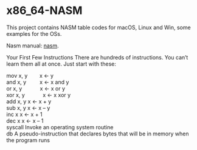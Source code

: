 # x86_64-NASM
This project contains NASM table codes for macOS, Linux and Win, some examples for the OSs.

Nasm manual: [nasm](https://www.nasm.us/doc/).

Your First Few Instructions
There are hundreds of instructions. You can’t learn them all at once. Just start with these:

mov x, y &nbsp;&nbsp;&nbsp;&nbsp;&nbsp;&nbsp; x ← y       
and x, y &nbsp;&nbsp;&nbsp;&nbsp;&nbsp;&nbsp;&nbsp; x ← x and y   
or  x, y &nbsp;&nbsp;&nbsp;&nbsp;&nbsp;&nbsp;&nbsp;&nbsp;&nbsp;&nbsp; x ← x or  y  
xor x, y &nbsp;&nbsp;&nbsp;&nbsp;&nbsp;&nbsp;&nbsp;&nbsp;&nbsp;&nbsp;   x ← x xor y  
add x, y    x ← x + y   
sub x, y    x ← x – y   
inc x	      x ← x + 1  
dec x	      x ← x – 1  
syscall	Invoke an operating system routine  
db	    A pseudo-instruction that declares bytes that will be in memory when the program runs

